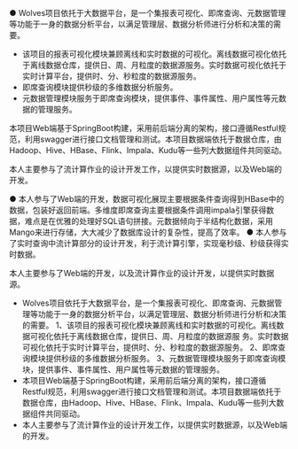 ● Wolves项目依托于大数据平台，是一个集报表可视化、即席查询、元数据管理等功能于一身的数据分析平台，以满足管理层、数据分析师进行分析和决策的需要。

- 该项目的报表可视化模块兼顾离线和实时数据的可视化。离线数据可视化依托于离线数据仓库，提供日、周、月粒度的数据源服务。实时数据可视化依托于实时计算平台，提供时、分、秒粒度的数据源服务。
- 即席查询模块提供秒级的多维数据分析服务。
- 元数据管理模块服务于即席查询模块，提供事件、事件属性、用户属性等元数据的管理服务。

本项目Web端基于SpringBoot构建，采用前后端分离的架构，接口遵循Restful规范，利用swagger进行接口文档管理和测试。本项目数据端依托于数据仓库，由Hadoop、Hive、HBase、Flink、Impala、Kudu等一些列大数据组件共同驱动。

本人主要参与了流计算作业的设计开发工作，以提供实时数据源，以及Web端的开发。


● 本人参与了Web端的开发，数据可视化展现主要根据条件查询得到HBase中的数据，包装好返回前端。多维度即席查询主要根据条件调用impala引擎获得数据，难点是在优雅的处理好SQL语句拼接。元数据倾向于半结构化数据，采用Mango来进行存储，大大减少了数据库设计的复杂性，提高了效率。
● 本人参与了实时查询中流计算部分的设计开发，利于流计算引擎，实现毫秒级、秒级获得实时数据。


本人主要参与了Web端的开发，以及流计算作业的设计开发，以提供实时数据源。



- Wolves项目依托于大数据平台，是一个集报表可视化、即席查询、元数据管理等功能于一身的数据分析平台，以满足管理层、数据分析师进行分析和决策的需要。
   1、该项目的报表可视化模块兼顾离线和实时数据的可视化。离线数据可视化依托于离线数据仓库，提供日、周、月粒度的数据源服           务。实时数据可视化依托于实时计算平台，提供时、分、秒粒度的数据源服务。
   2、即席查询模块提供秒级的多维数据分析服务。
   3、元数据管理模块服务于即席查询模块，提供事件、事件属性、用户属性等元数据的管理服务。
- 本项目Web端基于SpringBoot构建，采用前后端分离的架构，接口遵循Restful规范，利用swagger进行接口文档管理和测试。本项目数据端依托于数据仓库，由Hadoop、Hive、HBase、Flink、Impala、Kudu等一些列大数据组件共同驱动。
- 本人主要参与了流计算作业的设计开发工作，以提供实时数据源，以及Web端的开发。

